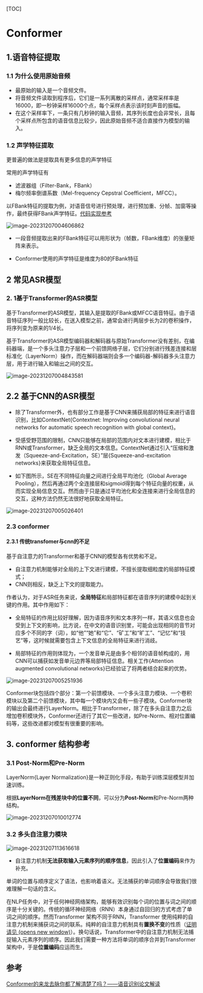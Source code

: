 [TOC]

# Conformer

## 1.语音特征提取

### 1.1 为什么使用原始音频

- 最原始的输入是一个音频文件。
- 将音频文件读取到程序后，它们是一系列离散的采样点，通常采样率是16000，即一秒钟采样16000个点，每个采样点表示该时刻声音的振幅。
- 在这个采样率下，一条只有几秒钟的输入音频，其序列长度也会非常长，且每个采样点所包含的语音信息比较少，因此原始音频不适合直接作为模型的输入。

### 1.2 声学特征提取

更普遍的做法是提取具有更多信息的声学特征

常用的声学特征有

- 滤波器组（Filter-Bank，FBank）
- 梅尔频率倒谱系数（Mel-frequency Cepstral Coefficient，MFCC）。

以FBank特征的提取为例，对语音信号进行预处理，进行预加重、分帧、加窗等操作，最终获得FBank声学特征。[代码实现参考](/source/语音识别/md/speech.md)

![image-20231207004606862](https://raw.githubusercontent.com/swpucwf/MyBolgImage/main/images/image-20231207004606862.png)

- 一段音频提取出来的FBank特征可以用形状为（帧数，FBank维度）的张量矩阵来表示。

- Conformer使用的声学特征是维度为80的FBank特征

## 2 常见ASR模型

### 2. 1基于Transformer的ASR模型

​	基于Transformer的ASR模型，其输入是提取的FBank或MFCC语音特征。由于语音特征序列一般比较长，在送入模型之前，通常会进行两层步长为2的卷积操作，将序列变为原来的1/4长。

​	基于Transformer的ASR模型编码器和解码器与原始Transformer没有差别，在编码器端，是一个多头注意力子层和一个前馈网络子层，它们分别进行残差连接和层标准化（LayerNorm）操作，而在解码器端则会多一个编码器-解码器多头注意力层，用于进行输入和输出之间的交互。

![image-20231207004843581](https://raw.githubusercontent.com/swpucwf/MyBolgImage/main/images/image-20231207004843581.png)

 

## 2.2 基于CNN的ASR模型

- 除了Transformer外，也有部分工作是基于CNN来捕获局部的特征来进行语音识别，比如ContextNet{Contextnet: Improving convolutional neural networks for automatic speech recognition with global context}。

- 受感受野范围的限制，CNN只能够在局部的范围内对文本进行建模，相比于RNN或Transformer，缺乏全局的文本信息。ContextNet通过引入“压缩和激发（Squeeze-and-Excitation，SE）”层{Squeeze-and-excitation networks}来获取全局特征信息。
- 如下图所示，SE在不同特征向量之间进行全局平均池化（Global Average Pooling），然后再通过两个全连接层和sigmoid得到每个特征向量的权重，从而实现全局信息交互。然而由于只是通过平均池化和全连接来进行全局信息的交互，这种方法仍然无法很好地获取全局特征。

![image-20231207005026401](https://raw.githubusercontent.com/swpucwf/MyBolgImage/main/images/image-20231207005026401.png)

### 2.3 conformer 

#### 2.3.1 传统transfomer与cnn的不足

基于自注意力的Transformer和基于CNN的模型各有优势和不足。

- 自注意力机制能够对全局的上下文进行建模，不擅长提取细粒度的局部特征模式；
- CNN则相反，缺乏上下文的提取能力。

作者认为，对于ASR任务来说，**全局特征**和局部特征都在语音序列的建模中起到关键的作用。其中作用如下：

- 全局特征的作用比较好理解，因为语音序列和文本序列一样，其语义信息也会受到上下文的影响，比方说，在中文的语音识别里，可能会出现相同的音节对应多个不同的字（词），如“他”“她”和“它”、“矿工”和“旷工”、“记忆”和“技艺”等，这时候就需要包含上下文信息的全局特征来进行消歧。

- 局部特征的作用则体现为，一个发音单元是由多个相邻的语音帧构成的，用CNN可以捕获如发音单元边界等局部特征信息。相关工作{Attention augmented convolutional networks}已经验证了将两者结合起来的优势。

![image-20231207005251936](https://raw.githubusercontent.com/swpucwf/MyBolgImage/main/images/image-20231207005251936.png)

Conformer块包括四个部分：第一个前馈模块、一个多头注意力模块、一个卷积模块以及第二个前馈模块，其中每一个模块内又会有一些子模块。Conformer块的输出会最终进行LayerNorm。相比于Transformer，除了在多头自注意力之后增加卷积模块外，Conformer还进行了其它一些改进，如Pre-Norm、相对位置编码等，这些改进都对模型有很重要的影响。

## 3. conformer 结构参考

### 3.1 Post-Norm和Pre-Norm

LayerNorm{Layer Normalization}是一种正则化手段，有助于训练深层模型并加速训练。

根据**LayerNorm在残差块中的位置不同**，可以分为**Post-Norm**和Pre-Norm两种结构。

![image-20231207010012774](https://raw.githubusercontent.com/swpucwf/MyBolgImage/main/images/image-20231207010012774.png)

### 3.2 多头自注意力模块

![image-20231207113616618](images/image-20231207113616618-1701920631013.png)

- 自注意力机制**无法获取输入元素序列的顺序信息**，因此引入了**位置编码**来作为补充。

单词的位置与顺序定义了语法，也影响着语义。无法捕获的单词顺序会导致我们很难理解一句话的含义。

在NLP任务中，对于任何神经网络架构，能够有效识别每个词的位置与词之间的顺序是十分关键的。传统的循环神经网络（RNN）本身通过自回归的方式考虑了单词之间的顺序。然而Transformer 架构不同于RNN，Transformer 使用纯粹的自注意力机制来捕获词之间的联系。纯粹的自注意力机制具有**置换不变**的性质（[证明请见 (opens new window)](https://arxiv.org/abs/1912.10077)）。换句话说，Transformer中的自注意力机制无法捕捉输入元素序列的顺序。因此我们需要一种方法将单词的顺序合并到Transformer架构中，于是**位置编码**应运而生。





## 参考

[Conformer的来龙去脉你都了解清楚了吗？——语音识别论文解读](https://weibo.com/ttarticle/p/show?id=2309404773315696001660)